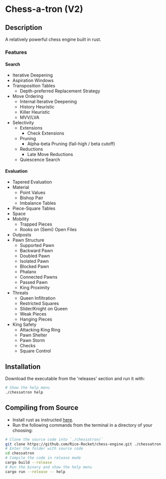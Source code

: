 # Chess-a-tron (V2)

## Description

A relatively powerful chess engine built in rust.

### Features

#### Search

- Iterative Deepening
- Aspiration Windows
- Transposition Tables
    - Depth-preferred Replacement Strategy
- Move Ordering
    - Internal Iterative Deepening
    - History Heuristic
    - Killer Heuristic
    - MVV/LVA
- Selectivity
    - Extensions
        - Check Extensions
    - Pruning
        - Alpha-beta Pruning (fail-high / beta cutoff)
    - Reductions
        - Late Move Reductions
    - Quiescence Search

#### Evaluation

- Tapered Evaluation
- Material
    - Point Values
    - Bishop Pair
    - Imbalance Tables
- Piece-Square Tables
- Space
- Mobility
    - Trapped Pieces
    - Rooks on (Semi) Open Files
- Outposts
- Pawn Structure
    - Supported Pawn
    - Backward Pawn
    - Doubled Pawn
    - Isolated Pawn
    - Blocked Pawn
    - Phalanx
    - Connected Pawns
    - Passed Pawn
    - King Proximity
- Threats
    - Queen Infiltration
    - Restricted Squares
    - Slider/Knight on Queen
    - Weak Pieces
    - Hanging Pieces
- King Safety
    - Attacking King Ring
    - Pawn Shelter
    - Pawn Storm
    - Checks
    - Square Control

## Installation

Download the executable from the 'releases' section and run it with:

```sh
# Show the help menu
./chessatron help
```

## Compiling from Source

- Install rust as instructed [here](https://www.rust-lang.org/tools/install).
- Run the following commands from the terminal in a directory of your choosing: 

```sh
# Clone the source code into `./chessatron/`
git clone https://github.com/Rice-Rocket/chess-engine.git ./chessatron
# Enter the folder with source code
cd chessatron
# Compile the code in release mode
cargo build --release
# Run the binary and show the help menu
cargo run --release -- help
```
